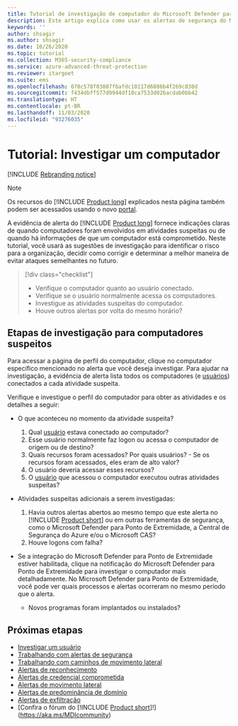 ```yaml
---
title: Tutorial de investigação de computador do Microsoft Defender para Identidade
description: Este artigo explica como usar os alertas de segurança do Microsoft Defender para Identidade para investigar um computador suspeito.
keywords: ''
author: shsagir
ms.author: shsagir
ms.date: 10/26/2020
ms.topic: tutorial
ms.collection: M365-security-compliance
ms.service: azure-advanced-threat-protection
ms.reviewer: itargoet
ms.suite: ems
ms.openlocfilehash: 070c578f03887f6afdc10117d6886b4f269c830d
ms.sourcegitcommit: f434dbff577d9944df18ca7533d026acdab0bb42
ms.translationtype: HT
ms.contentlocale: pt-BR
ms.lasthandoff: 11/03/2020
ms.locfileid: "93276035"
---
```

# <a name="tutorial-investigate-a-computer"></a>Tutorial: Investigar um computador

[!INCLUDE [Rebranding notice](includes/rebranding.md)]

> [!NOTE]
> Os recursos do [!INCLUDE [Product long](includes/product-long.md)] explicados nesta página também podem ser acessados usando o novo [portal](https://portal.cloudappsecurity.com).

A evidência de alerta do [!INCLUDE [Product long](includes/product-long.md)] fornece indicações claras de quando computadores foram envolvidos em atividades suspeitas ou de quando há informações de que um computador está comprometido. Neste tutorial, você usará as sugestões de investigação para identificar o risco para a organização, decidir como corrigir e determinar a melhor maneira de evitar ataques semelhantes no futuro.  

> [!div class="checklist"]
>
> - Verifique o computador quanto ao usuário conectado.
> - Verifique se o usuário normalmente acessa os computadores.
> - Investigue as atividades suspeitas do computador.
> - Houve outros alertas por volta do mesmo horário?

## <a name="investigation-steps-for-suspicious-computers"></a>Etapas de investigação para computadores suspeitos

Para acessar a página de perfil do computador, clique no computador específico mencionado no alerta que você deseja investigar. Para ajudar na investigação, a evidência de alerta lista todos os computadores (e [usuários](investigate-a-user.md)) conectados a cada atividade suspeita.

Verifique e investigue o perfil do computador para obter as atividades e os detalhes a seguir:

- O que aconteceu no momento da atividade suspeita?  
    1. Qual [usuário](investigate-a-user.md) estava conectado ao computador?
    1. Esse usuário normalmente faz logon ou acessa o computador de origem ou de destino?
    1. Quais recursos foram acessados? Por quais usuários?
      - Se os recursos foram acessados, eles eram de alto valor?
    1. O usuário deveria acessar esses recursos?
    1. O [usuário](investigate-a-user.md) que acessou o computador executou outras atividades suspeitas?

- Atividades suspeitas adicionais a serem investigadas:
    1. Havia outros alertas abertos ao mesmo tempo que este alerta no [!INCLUDE [Product short](includes/product-short.md)] ou em outras ferramentas de segurança, como o Microsoft Defender para Ponto de Extremidade, a Central de Segurança do Azure e/ou o Microsoft CAS?
    1. Houve logons com falha?

- Se a integração do Microsoft Defender para Ponto de Extremidade estiver habilitada, clique na notificação do Microsoft Defender para Ponto de Extremidade para investigar o computador mais detalhadamente. No Microsoft Defender para Ponto de Extremidade, você pode ver quais processos e alertas ocorreram no mesmo período que o alerta.
    - Novos programas foram implantados ou instalados?

## <a name="next-steps"></a>Próximas etapas

- [Investigar um usuário](investigate-a-user.md)
- [Trabalhando com alertas de segurança](working-with-suspicious-activities.md)
- [Trabalhando com caminhos de movimento lateral](use-case-lateral-movement-path.md)
- [Alertas de reconhecimento](reconnaissance-alerts.md)
- [Alertas de credencial comprometida](compromised-credentials-alerts.md)
- [Alertas de movimento lateral](lateral-movement-alerts.md)
- [Alertas de predominância de domínio](domain-dominance-alerts.md)
- [Alertas de exfiltração](exfiltration-alerts.md)
- [Confira o fórum do [!INCLUDE [Product short](includes/product-short.md)]!](https://aka.ms/MDIcommunity)
